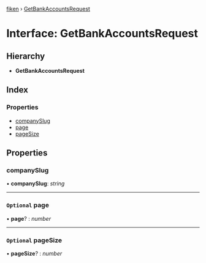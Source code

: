[fiken](../README.md) › [GetBankAccountsRequest](getbankaccountsrequest.md)

# Interface: GetBankAccountsRequest

## Hierarchy

* **GetBankAccountsRequest**

## Index

### Properties

* [companySlug](getbankaccountsrequest.md#companyslug)
* [page](getbankaccountsrequest.md#optional-page)
* [pageSize](getbankaccountsrequest.md#optional-pagesize)

## Properties

###  companySlug

• **companySlug**: *string*

___

### `Optional` page

• **page**? : *number*

___

### `Optional` pageSize

• **pageSize**? : *number*
